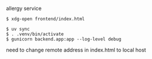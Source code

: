 allergy service

```
$ xdg-open frontend/index.html
```
```
$ uv sync
$ . .venv/bin/activate
$ gunicorn backend.app:app --log-level debug
```

need to change remote address in index.html to local host